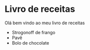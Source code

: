  # Livro de receitas

Olá bem vindo ao meu livro de receitas

- Strogonoff de frango
- Pavê
- Bolo de chocolate
